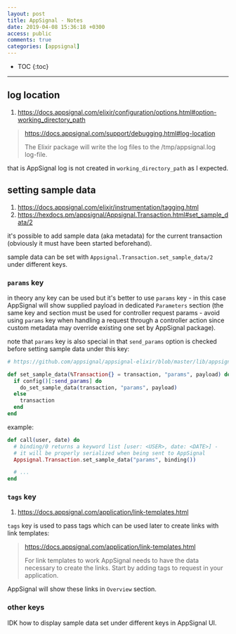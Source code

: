 ```yaml
---
layout: post
title: AppSignal - Notes
date: 2019-04-08 15:36:18 +0300
access: public
comments: true
categories: [appsignal]
---
```


<!-- more -->

* TOC
{:toc}
<hr>

log location
------------

1. <https://docs.appsignal.com/elixir/configuration/options.html#option-working_directory_path>

> <https://docs.appsignal.com/support/debugging.html#log-location>
>
> The Elixir package will write the log files to the /tmp/appsignal.log
> log-file.

that is AppSignal log is not created in `working_directory_path` as I expected.

setting sample data
-------------------

1. <https://docs.appsignal.com/elixir/instrumentation/tagging.html>
3. <https://hexdocs.pm/appsignal/Appsignal.Transaction.html#set_sample_data/2>

it's possible to add sample data (aka metadata) for the current transaction
(obviously it must have been started beforehand).

sample data can be set with `Appsignal.Transaction.set_sample_data/2` under
different keys.

### `params` key

in theory any key can be used but it's better to use `params` key - in this
case AppSignal will show supplied payload in dedicated `Parameters` section
(the same key and section must be used for controller request params - avoid
using `params` key when handling a request through a controller action since
custom metadata may override existing one set by AppSignal package).

note that `params` key is also special in that `send_params` option is checked
before setting sample data under this key:

```elixir
# https://github.com/appsignal/appsignal-elixir/blob/master/lib/appsignal/transaction.ex#L263

def set_sample_data(%Transaction{} = transaction, "params", payload) do
  if config()[:send_params] do
    do_set_sample_data(transaction, "params", payload)
  else
    transaction
  end
end
```

example:

```elixir
def call(user, date) do
  # binding/0 returns a keyword list [user: <USER>, date: <DATE>] -
  # it will be properly serialized when being sent to AppSignal
  Appsignal.Transaction.set_sample_data("params", binding())

  # ...
end
```

### `tags` key

1. <https://docs.appsignal.com/application/link-templates.html>

`tags` key is used to pass tags which can be used later to create links with
link templates:

> <https://docs.appsignal.com/application/link-templates.html>
>
> For link templates to work AppSignal needs to have the data necessary
> to create the links. Start by adding tags to request in your application.

AppSignal will show these links in `Overview` section.

### other keys

IDK how to display sample data set under different keys in AppSignal UI.
